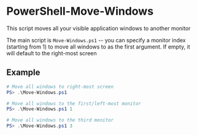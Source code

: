 # PowerShell-Move-Windows

This script moves all your visible application windows to another monitor

The main script is `Move-Windows.ps1` -- you can specify a monitor index (starting from 1) to move all windows to as the first argument. If empty, it will default to the right-most screen

## Example

```powershell
# Move all windows to right-most screen
PS> .\Move-Windows.ps1

# Move all windows to the first/left-most monitor
PS> .\Move-Windows.ps1 1

# Move all windows to the third monitor
PS> .\Move-Windows.ps1 3

```